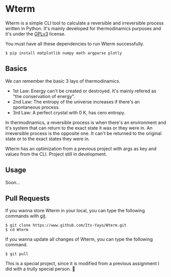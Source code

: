 # Wterm
Wterm is a simple CLI tool to calculate a reversible and irreversible process written in Python. It's mainly developed for
thermodinamics purposes and it's under the [GPLv3](https://www.gnu.org/licenses/gpl-3.0.html) license. 

You must have all these dependencies to run Wterm successfully. 

```shell
$ pip install matplotlib numpy math argparse plotly
```

## Basics
We can remember the basic 3 lays of thermodinamics. 
- 1st Law: Energy can't be created or destroyed. It's mainly refered as "the conservation of energy". 
- 2nd Law: The entropy of the universe increases if there's an spontaneous process. 
- 3rd Law: A perfect crystal with 0 K, has cero entropy. 

In thermodinamics, a reversible process is when there's an environment and it's system that can return to the exact state it was or they were in. An irreversible process is the opposite one. It can't be returned to the original state or to the exact states they were in. 

Wterm has an optimization from a previous project with args as key and values from the CLI. Project still in development.

## Usage
Soon...


## Pull Requests
If you wanna store Wterm in your local, you can type the following commands with [git](https://git-scm.com/).
```shell
$ git clone https://www.github.com/Its-Yayo/Wterm.git
$ cd Wterm
```

If you wanna update all changes of Wterm, you can type the following command.
```shell
$ git pull
```



This is a special project, since it is modified from a previous assignment I did with a trully special person. 🌷
